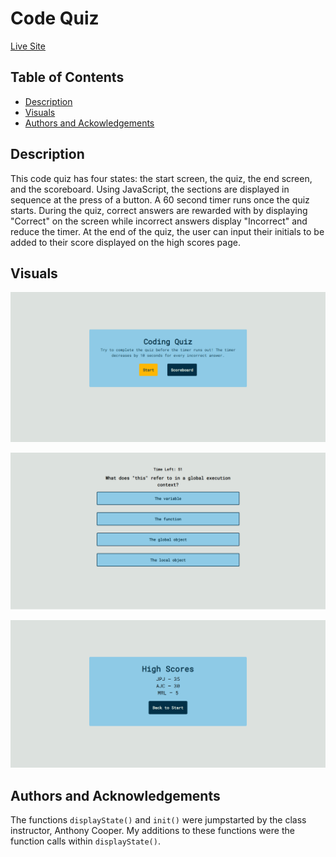 # Code Quiz

[Live Site](https://mycancel.github.io/code-quiz/)

## Table of Contents

- [Description](#description)
- [Visuals](#visuals)
- [Authors and Ackowledgements](#authors-and-acknowledgements)

## Description

This code quiz has four states: the start screen, the quiz, the end screen, and the scoreboard. Using JavaScript, the sections are displayed in sequence at the press of a button. A 60 second timer runs once the quiz starts. During the quiz, correct answers are rewarded with by displaying "Correct" on the screen while incorrect answers display "Incorrect" and reduce the timer. At the end of the quiz, the user can input their initials to be added to their score displayed on the high scores page. 

## Visuals

![Opening Page](./images/code-quiz1.png)

![Quiz](./images/code-quiz2.png)

![Scoreboard](./images/code-quiz3.png)

## Authors and Acknowledgements

The functions ```displayState()``` and ```init()``` were jumpstarted by the class instructor, Anthony Cooper. My additions to these functions were the function calls within ```displayState()```.